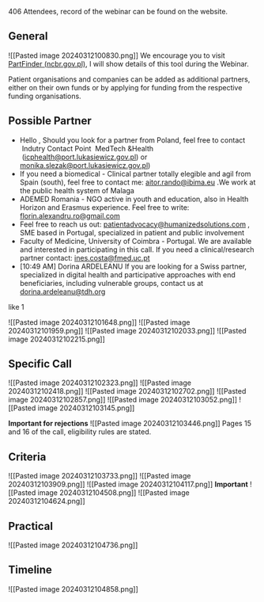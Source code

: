 406 Attendees, record of the webinar can be found on the website. 
## General
![[Pasted image 20240312100830.png]]
We encourage you to visit [PartFinder (ncbr.gov.pl)](https://partfinder.ncbr.gov.pl/ "https://partfinder.ncbr.gov.pl/"), I will show details of this tool during the Webinar.

Patient organisations and companies can be added as additional partners, either on their own funds or by applying for funding from the respective funding organisations.

## Possible Partner
- Hello , Should you look for a partner from Poland, feel free to contact  Indutry Contact Point  MedTech &Health  (icphealth@port.lukasiewicz.gov.pl) or monika.slezak@port.lukasiewicz.gov.pl)
- If you need a biomedical - Clinical partner totally elegible and agil from Spain (south), feel free to contact me: [aitor.rando@ibima.eu](mailto:aitor.rando@ibima.eu "mailto:aitor.rando@ibima.eu") .We work at the public health system of Malaga
- ADEMED Romania - NGO active in youth and education, also in Health Horizon and Erasmus experience. Feel free to write: [florin.alexandru.ro@gmail.com](mailto:florin.alexandru.ro@gmail.com "mailto:florin.alexandru.ro@gmail.com")
- Feel free to reach us out: [patientadvocacy@humanizedsolutions.com](mailto:patientadvocacy@humanizedsolutions.com "mailto:patientadvocacy@humanizedsolutions.com") , SME based in Portugal, specialized in patient and public involvement
- Faculty of Medicine, University of Coimbra - Portugal. We are available and interested in participating in this call. If you need a clinical/research partner contact: ines.costa@fmed.uc.pt
- [10:49 AM] Dorina ARDELEANU If you are looking for a Swiss partner, specialized in digital health and participative approaches with end beneficiaries, including vulnerable groups, contact us at [dorina.ardeleanu@tdh.org](mailto:dorina.ardeleanu@tdh.org "mailto:dorina.ardeleanu@tdh.org")

like 1



![[Pasted image 20240312101648.png]]
![[Pasted image 20240312101959.png]]
![[Pasted image 20240312102033.png]]
![[Pasted image 20240312102215.png]]


## Specific Call 

![[Pasted image 20240312102323.png]]
![[Pasted image 20240312102418.png]]
![[Pasted image 20240312102702.png]]
![[Pasted image 20240312102857.png]]
![[Pasted image 20240312103052.png]]
![[Pasted image 20240312103145.png]]

**Important for rejections**
![[Pasted image 20240312103446.png]]
Pages 15 and 16 of the call, eligibility rules are stated.


## Criteria
![[Pasted image 20240312103733.png]]
![[Pasted image 20240312103909.png]]
![[Pasted image 20240312104117.png]]
**Important**
![[Pasted image 20240312104508.png]]
![[Pasted image 20240312104624.png]]

## Practical 
![[Pasted image 20240312104736.png]]

## Timeline
![[Pasted image 20240312104858.png]]